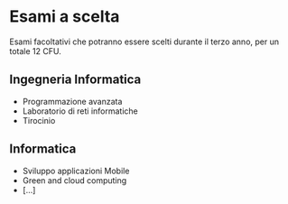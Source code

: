 # Esami a scelta
Esami facoltativi che potranno essere scelti durante il terzo anno, per un totale 12 CFU.
## Ingegneria Informatica
- Programmazione avanzata
- Laboratorio di reti informatiche 
- Tirocinio

## Informatica
- Sviluppo applicazioni Mobile
- Green and cloud computing
- [...]